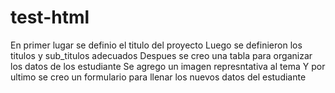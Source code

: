 # test-html
En primer lugar se definio el titulo del proyecto
Luego se definieron los titulos y sub_titulos adecuados 
Despues se creo una tabla para organizar los datos de los estudiante 
Se agrego un imagen represntativa al tema
Y por ultimo se creo un formulario para llenar los nuevos datos del estudiante